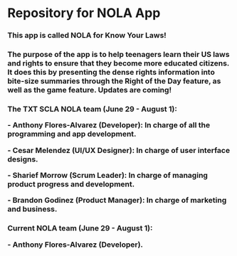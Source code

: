 # Repository for NOLA App
<h3> This app is called NOLA for Know Your Laws! </h3>
 <h3>The purpose of the app is to help teenagers learn their US laws and rights
 to ensure that they become more educated citizens. It does this by presenting
 the dense rights information into bite-size summaries through the Right of
 the Day feature, as well as the game feature. Updates are coming!
</h3>
<h3> The TXT SCLA NOLA team (June 29 - August 1):
 <p> - Anthony Flores-Alvarez (Developer): In charge of all the programming and app development. </p>
 <p> - Cesar Melendez (UI/UX Designer): In charge of user interface designs. </p>
 <p> - Sharief Morrow (Scrum Leader): In charge of managing product progress and development.</p>
 <p> - Brandon Godinez (Product Manager): In charge of marketing and business.</p>
</h3>

<h3> Current NOLA team (June 29 - August 1):
 <p> - Anthony Flores-Alvarez (Developer). </p>
</h3>

